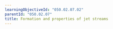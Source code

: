 ```yaml
---
learningObjectiveId: "050.02.07.02"
parentId: "050.02.07"
title: Formation and properties of jet streams
---
```

